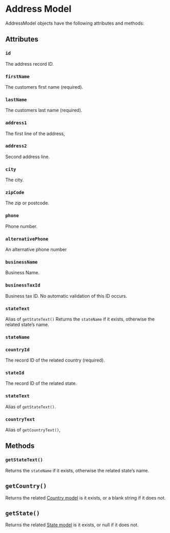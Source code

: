 # Address Model

AddressModel objects have the following attributes and methods:

## Attributes

### `id`

The address record ID.

### `firstName`

The customers first name (required).

### `lastName`

The customers last name (required).

### `address1`

The first line of the address,

### `address2`

Second address line.

### `city`

The city.

### `zipCode`

The zip or postcode.

### `phone`

Phone number.

### `alternativePhone`

An alternative phone number

### `businessName`

Business Name.

### `businessTaxId`

Business tax ID. No automatic validation of this ID occurs.

### `stateText`

Alias of `getStateText()`
Returns the `stateName` if it exists, otherwise the related state’s name.

### `stateName`

### `countryId`

The record ID of the related country (required).

### `stateId`

The record ID of the related state.

### `stateText`

Alias of `getStateText()`.

### `countryText`

Alias of `getCountryText()`,

## Methods

### `getStateText()`

Returns the `stateName` if it exists, otherwise the related state’s name.

## `getCountry()`

Returns the related [Country model](country-model.md) is it exists, or a blank string if it does not.

## `getState()`

Returns the related [State model](state-model.md) is it exists, or null if it does not.
